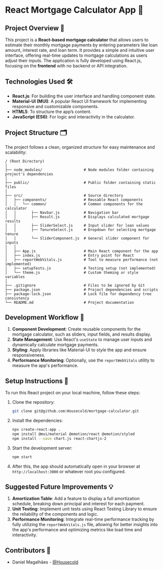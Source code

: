 # React Mortgage Calculator App 🏡

## Project Overview 🚀

This project is a **React-based mortgage calculator** that allows users to estimate their monthly mortgage payments by entering parameters like loan amount, interest rate, and loan term. It provides a simple and intuitive user interface, offering real-time updates to mortgage calculations as users adjust their inputs. The application is fully developed using React.js, focusing on the **frontend** with no backend or API integration.

## Technologies Used 🛠️

- **React.js**: For building the user interface and handling component state.
- **Material-UI (MUI)**: A popular React UI framework for implementing responsive and customizable components.
- **HTML5**: To structure the app’s content.
- **JavaScript (ES6)**: For logic and interactivity in the calculator.

## Project Structure 🗂️

The project follows a clean, organized structure for easy maintenance and scalability:

```
/ (Root Directory)
│
├── node_modules/                   # Node modules folder containing project's dependencies
│
├── public/                         # Public folder containing static files
│
├── src/                            # Source directory
│   ├── components/                 # Reusable React components
│   │   └── common/                 # Common components for the calculator
│   │       ├── Navbar.js           # Navigation bar
│   │       ├── Result.js           # Displays calculated mortgage results
│   │       ├── SliderSelect.js     # Input slider for loan values
│   │       ├── TenureSelect.js     # Dropdown for selecting mortgage tenure
│   │       └── SliderComponent.js  # General slider component for inputs
│   │
│   ├── App.js                      # Main React component for the app
│   ├── index.js                    # Entry point for React
│   ├── reportWebVitals.js          # Tool to measure performance (not implemented)
│   ├── setupTests.js               # Testing setup (not implemented)
│   └── theme.js                    # Custom theming or style variables
│
├── .gitignore                      # Files to be ignored by Git
├── package.json                    # Project dependencies and scripts
├── package-lock.json               # Lock file for dependency tree consistency
└── README.md                       # Project documentation
```

## Development Workflow 🔄

1. **Component Development**: Create reusable components for the mortgage calculator, such as sliders, input fields, and results display.
2. **State Management**: Use React's `useState` to manage user inputs and dynamically calculate mortgage payments.
3. **Styling**: Apply libraries like Material-UI to style the app and ensure responsiveness.
4. **Performance Monitoring**: Optionally, use the `reportWebVitals` utility to measure the app's performance.

## Setup Instructions 📝

To run this React project on your local machine, follow these steps:

1. Clone the repository:

   ```bash
   git clone git@github.com:Housecold/mortgage-calculator.git
   ```

2. Install the dependencies:

   ```bash
   npx create-react-app .
   npm install @mui/material @emotion/react @emotion/styled
   npm install --save chart.js react-chartjs-2

3. Start the development server:
   
   ```bash
   npm start

4. After this, the app should automatically open in your browser at `http://localhost:3000` or whatever root you configured.

## Suggested Future Improvements 💡

1. **Amortization Table**: Add a feature to display a full amortization schedule, breaking down principal and interest for each payment.
2. **Unit Testing**: Implement unit tests using React Testing Library to ensure the reliability of the components and logic.
3. **Performance Monitoring**: Integrate real-time performance tracking by fully utilizing the `reportWebVitals.js` file, allowing for better insights into the app's performance and optimizing metrics like load time and interactivity.

## Contributors 👥

- Daniel Magalhães - [@Housecold](https://github.com/Housecold)
